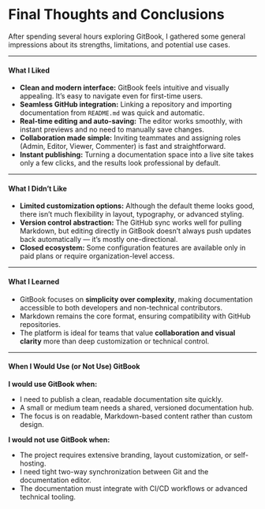 # Final Thoughts and Conclusions

After spending several hours exploring GitBook, I gathered some general impressions about its strengths, limitations, and potential use cases.

***

#### What I Liked <a href="#what-i-liked" id="what-i-liked"></a>

* **Clean and modern interface:** GitBook feels intuitive and visually appealing. It’s easy to navigate even for first-time users.
* **Seamless GitHub integration:** Linking a repository and importing documentation from `README.md` was quick and automatic.
* **Real-time editing and auto-saving:** The editor works smoothly, with instant previews and no need to manually save changes.
* **Collaboration made simple:** Inviting teammates and assigning roles (Admin, Editor, Viewer, Commenter) is fast and straightforward.
* **Instant publishing:** Turning a documentation space into a live site takes only a few clicks, and the results look professional by default.

***

#### What I Didn’t Like <a href="#what-i-didnt-like" id="what-i-didnt-like"></a>

* **Limited customization options:** Although the default theme looks good, there isn’t much flexibility in layout, typography, or advanced styling.
* **Version control abstraction:** The GitHub sync works well for pulling Markdown, but editing directly in GitBook doesn’t always push updates back automatically — it’s mostly one-directional.
* **Closed ecosystem:** Some configuration features are available only in paid plans or require organization-level access.

***

#### What I Learned <a href="#what-i-learned" id="what-i-learned"></a>

* GitBook focuses on **simplicity over complexity**, making documentation accessible to both developers and non-technical contributors.
* Markdown remains the core format, ensuring compatibility with GitHub repositories.
* The platform is ideal for teams that value **collaboration and visual clarity** more than deep customization or technical control.

***

#### When I Would Use (or Not Use) GitBook <a href="#when-i-would-use-or-not-use-gitbook" id="when-i-would-use-or-not-use-gitbook"></a>

**I would use GitBook when:**

* I need to publish a clean, readable documentation site quickly.
* A small or medium team needs a shared, versioned documentation hub.
* The focus is on readable, Markdown-based content rather than custom design.

**I would not use GitBook when:**

* The project requires extensive branding, layout customization, or self-hosting.
* I need tight two-way synchronization between Git and the documentation editor.
* The documentation must integrate with CI/CD workflows or advanced technical tooling.
